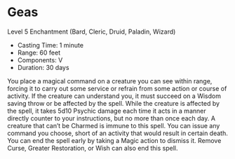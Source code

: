 # Geas
Level 5 Enchantment (Bard, Cleric, Druid, Paladin, Wizard)

- Casting Time: 1 minute
- Range: 60 feet
- Components: V
- Duration: 30 days

You place a magical command on a creature you can see within range, forcing it to carry out some service or refrain from some action or course of activity. If the creature can understand you, it must succeed on a Wisdom saving throw or be affected by the spell. While the creature is affected by the spell, it takes 5d10 Psychic damage each time it acts in a manner directly counter to your instructions, but no more than once each day. A creature that can’t be Charmed is immune to this spell. You can issue any command you choose, short of an activity that would result in certain death. You can end the spell early by taking a Magic action to dismiss it. Remove Curse, Greater Restoration, or Wish can also end this spell.
